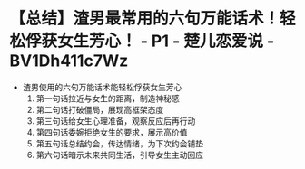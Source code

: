 # 【总结】渣男最常用的六句万能话术！轻松俘获女生芳心！ - P1 - 楚儿恋爱说 - BV1Dh411c7Wz

-   渣男使用的六句万能话术能轻松俘获女生芳心
    1.  第一句话拉近与女生的距离，制造神秘感
    2.  第二句话打破僵局，展现高框架态度
    3.  第三句话给女生心理准备，观察反应后再行动
    4.  第四句话委婉拒绝女生的要求，展示高价值
    5.  第五句话总结约会，传达情绪，为下次约会铺垫
    6.  第六句话暗示未来共同生活，引导女生主动回应